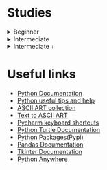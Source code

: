 # Studies
<details>
  <summary>Beginner</summary>

-  <kbd>[Section 1 - Working with Variables in Python to Manage Data](/beginner/day-1)</kbd>
-  <kbd>[Section 2 - Understanding Data Types and How to Manipulate Strings](/beginner/day-2)</kbd>
-  <kbd>[Section 3 - Control Flow and Logical Operators](/beginner/day-3)</kbd>
-  <kbd>[Section 4 - Randomization and Lists](/beginner/day-4)</kbd>
-  <kbd>[Section 5 - Loops](/beginner/day-5)</kbd>
-  <kbd>[Section 6 - Functions & Karel](/beginner/day-6)</kbd>
-  <kbd>[Section 7 - Project: Hangman](/beginner/day-7)</kbd>
-  <kbd>[Section 8 - Function Parameters & Caesar Cypher](/beginner/day-8)</kbd>
-  <kbd>[Section 9 - Dictionaries, Nesting and the Secret Auction](/beginner/day-9)</kbd>
-  <kbd>[Section 10 - Functions with Outputs](/beginner/day-10)</kbd>
-  <kbd>[Section 11 - Capstone Project: Blackjack](/beginner/day-11)</kbd>
-  <kbd>[Section 12 - Scope & Number Guessing Game](/beginner/day-12)</kbd>
-  <kbd>[Section 13 - Debugging: How to Find and Fix Errors in the Code](/beginner/day-13)</kbd>
-  <kbd>[Section 14 - Project: Higher Lower Game](/beginner/day-14)</kbd>
</details>

<details>
  <summary>Intermediate</summary>

-  <kbd>[Section 15 - The Coffee Machine](/intermediate/coffee-machine)</kbd>
-  <kbd>[Section 16 - Object-Oriented Programming(OOP)](/intermediate/day-16)</kbd>
-  <kbd>[Section 17 - The Quiz Project & the Benefits of OOP](/intermediate/day-17)</kbd>
-  <kbd>[Section 18 - Turtle & the Graphical User Interface (GUI)](/intermediate/day-18)</kbd>
-  <kbd>[Section 19 - Instances, State and Higher Order Functions](/intermediate/day-19)</kbd>
-  <kbd>[Section 20 & 21 - Project: The Snake Game](/intermediate/snake-game)</kbd>
-  <kbd>[Section 22 - Project: Pong - The Famous Arcade Game](/intermediate/pong-game)</kbd>
-  <kbd>[Section 23 - Capstone Project: Turtle Crossing](/intermediate/turtle-crossing-game)</kbd>
-  <kbd>[Section 24 - Files, Directories, and Paths](/intermediate/day-24)</kbd>
-  <kbd>[Section 25 - Working with CSV Data and the Pandas Library](/intermediate/day-25)</kbd>
-  <kbd>[Section 26 - List and Dictionary Comprehension](/intermediate/day-26)</kbd>
-  <kbd>[Section 27 - Tkinter, *args, **kwargs](/intermediate/day-27)</kbd>
-  <kbd>[Section 28 - Tkinter, Dynamic Typing and the Pomodoro GUI Application](/intermediate/pomodoro)</kbd>
-  <kbd>[Section 29 - Building a Password Manager GUI App with Tkinter](/intermediate/password-manager)</kbd>
-  <kbd>[Section 30 - Errors, Exceptions, and JSON Data: Improving the Password Manager](/intermediate/day-30)</kbd>
-  <kbd>[Section 31 - Capstone Project: Flash Card App](/intermediate/flash-card )</kbd>
</details>

<details>
  <summary>Intermediate +</summary>

-  <kbd>[Section 32 - Send Email(smtplib) & Manage Dates(datetime)](/intermediate/coffee-machine)</kbd>
</details>

# Useful links
- [Python Documentation](https://docs.python.org/3/)
- [Python useful tips and help](https://www.askpython.com/)
- [ASCII ART collection](https://ascii.co.uk/art)
- [Text to ASCII ART](http://patorjk.com/software/taag/#p=display&f=Graffiti&t=Type%20Something%20)
- [Pycharm keyboard shortcuts](https://www.jetbrains.com/help/pycharm/mastering-keyboard-shortcuts.html)
- [Python Turtle Documentation](https://docs.python.org/3/library/turtle.html)
- [Python Packages(Pypi)](https://pypi.org/)
- [Pandas Documentation](https://pandas.pydata.org/docs/)
- [Tkinter Documentation](https://docs.python.org/3/library/tkinter.html#)
- [Python Anywhere](https://www.pythonanywhere.com/)
